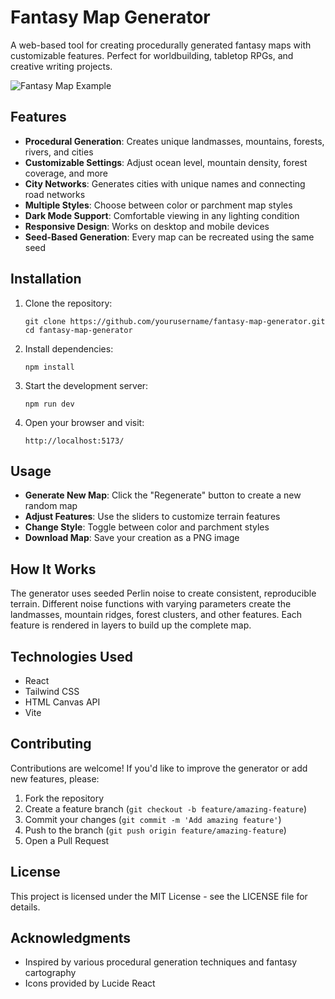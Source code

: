 # Fantasy Map Generator

A web-based tool for creating procedurally generated fantasy maps with customizable features. Perfect for worldbuilding, tabletop RPGs, and creative writing projects.

![Fantasy Map Example](screenshot.png)

## Features

- **Procedural Generation**: Creates unique landmasses, mountains, forests, rivers, and cities
- **Customizable Settings**: Adjust ocean level, mountain density, forest coverage, and more
- **City Networks**: Generates cities with unique names and connecting road networks
- **Multiple Styles**: Choose between color or parchment map styles
- **Dark Mode Support**: Comfortable viewing in any lighting condition
- **Responsive Design**: Works on desktop and mobile devices
- **Seed-Based Generation**: Every map can be recreated using the same seed

## Installation

1. Clone the repository:
   ```
   git clone https://github.com/yourusername/fantasy-map-generator.git
   cd fantasy-map-generator
   ```

2. Install dependencies:
   ```
   npm install
   ```

3. Start the development server:
   ```
   npm run dev
   ```

4. Open your browser and visit:
   ```
   http://localhost:5173/
   ```

## Usage

- **Generate New Map**: Click the "Regenerate" button to create a new random map
- **Adjust Features**: Use the sliders to customize terrain features
- **Change Style**: Toggle between color and parchment styles
- **Download Map**: Save your creation as a PNG image

## How It Works

The generator uses seeded Perlin noise to create consistent, reproducible terrain. Different noise functions with varying parameters create the landmasses, mountain ridges, forest clusters, and other features. Each feature is rendered in layers to build up the complete map.

## Technologies Used

- React
- Tailwind CSS
- HTML Canvas API
- Vite

## Contributing

Contributions are welcome! If you'd like to improve the generator or add new features, please:

1. Fork the repository
2. Create a feature branch (`git checkout -b feature/amazing-feature`)
3. Commit your changes (`git commit -m 'Add amazing feature'`)
4. Push to the branch (`git push origin feature/amazing-feature`)
5. Open a Pull Request

## License

This project is licensed under the MIT License - see the LICENSE file for details.

## Acknowledgments

- Inspired by various procedural generation techniques and fantasy cartography
- Icons provided by Lucide React 